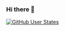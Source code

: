 ### Hi there 👋

[![GitHub User States](https://github-readme-stats.vercel.app/api?username=Lineflyer&show_icons=true&include_all_commits=true&theme=radical)](https://github.com/Lineflyer)

<!--
**Lineflyer/Lineflyer** is a ✨ _special_ ✨ repository because its `README.md` (this file) appears on your GitHub profile.

Here are some ideas to get you started:

- 🔭 I’m currently working on ...
- 🌱 I’m currently learning ...
- 👯 I’m looking to collaborate on ...
- 🤔 I’m looking for help with ...
- 💬 Ask me about ...
- 📫 How to reach me: ...
- 😄 Pronouns: ...
- ⚡ Fun fact: ...
-->
